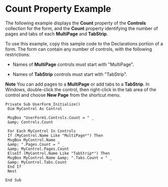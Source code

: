 
# Count Property Example

The following example displays the  **Count** property of the **Controls** collection for the form, and the **Count** property identifying the number of pages and tabs of each **MultiPage** and **TabStrip**.

To use this example, copy this sample code to the Declarations portion of a form. The form can contain any number of controls, with the following restrictions:




- Names of  **MultiPage** controls must start with "MultiPage".
    
- Names of  **TabStrip** controls must start with "TabStrip".
    


 **Note**  You can add pages to a  **MultiPage** or add tabs to a **TabStrip**. In Windows, double-click the control, then right-click in the tab area of the control and choose **New Page** from the shortcut menu.




```
Private Sub UserForm_Initialize() 
 Dim MyControl As Control 
 
 MsgBox "UserForm1.Controls.Count = " _ 
 &amp; Controls.Count 
 
 For Each MyControl In Controls 
 If (MyControl.Name Like "MultiPage*") Then 
 MsgBox MyControl.Name _ 
 &amp; ".Pages.Count = " _ 
 &amp; MyControl.Pages.Count 
 ElseIf (MyControl.Name Like "TabStrip*") Then 
 MsgBox MyControl.Name &amp; ".Tabs.Count = " _ 
 &amp; MyControl.Tabs.Count 
 End If 
 Next 
 
End Sub
```

